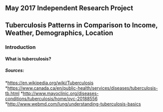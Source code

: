 ## May 2017 Independent Research Project 

## Tuberculosis Patterns in Comparison to Income, Weather, Demographics, Location

### Introduction

#### What is tuberculosis?


##### Sources: 

*https://en.wikipedia.org/wiki/Tuberculosis
*https://www.canada.ca/en/public-health/services/diseases/tuberculosis-tb.html
*http://www.mayoclinic.org/diseases-conditions/tuberculosis/home/ovc-20188556
*http://www.webmd.com/lung/understanding-tuberculosis-basics

